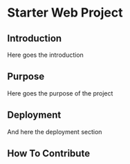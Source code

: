 # Starter Web Project

## Introduction
 Here goes the introduction

## Purpose
 Here goes the purpose of the project

## Deployment
 And here the deployment section

## How To Contribute
